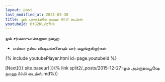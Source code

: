 ```yaml
---
layout: post
last_modified_at: 2021-03-30
title: ஓம் பரார்த்தயே நமஹ ௧௦௮ டைம்ஸ்
youtubeId: 6tG2KLVzfHk
---
```

 
 
 ஓம் சர்வஸுபாம்கறாயா நமஹ  
 
 -  எல்லா நல்ல விஷயங்களையும் யார் வழங்குகிறார்கள் 
 
  
 
  
 
 
 
 
 
 


{% include youtubePlayer.html id=page.youtubeId %}
 
[Next]({{ site.baseurl }}{% link  split2/_posts/2015-12-27-ஓம் அம்ருதவபூஷே நமஹ ௧௦௮ டைம்ஸ்.md%})
 
